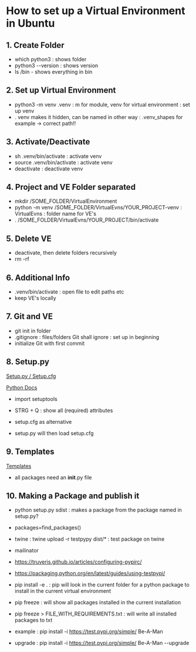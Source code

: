 # How to set up a Virtual Environment in Ubuntu

## 1. Create Folder

* which python3 : shows folder
* python3 --version : shows version
* ls /bin - shows everything in bin

## 2. Set up Virtual Environment

* python3 -m venv .venv : m for module, venv for virtual environment : set up venv
* . venv makes it hidden, can be named in other way : .venv_shapes for example
 -> correct path!!

## 3. Activate/Deactivate

* sh .venv/bin/activate : activate venv
* source .venv/bin/activate : activate venv
* deactivate : deactivate venv

## 4. Project and VE Folder separated

* mkdir /SOME_FOLDER/VirtualEnvironment
* python -m venv /SOME_FOLDER/VirtualEvns/YOUR_PROJECT-venv : VirtualEvns : folder name for VE's
* . /SOME_FOLDER/VirtualEvns/YOUR_PROJECT/bin/activate

## 5. Delete VE

* deactivate, then delete folders recursively
* rm -rf

## 6. Additional Info

* .venv/bin/activate : open file to edit paths etc
* keep VE's locally

## 7. Git and VE

* git init in folder
* .gitignore : files/folders Git shall ignore : set up in beginning
* initialize Git with first commit

## 8. Setup.py

[Setup.py / Setup.cfg](url="https://towardsdatascience.com/setuptools-python-571e7d5500f2#:~:text=be%20more%20appropriate.-,The%20setup.,as%20the%20command%20line%20interface")

[Python Docs](url="https://docs.python.org/3/distutils/setupscript.html")

* import setuptools
* STRG + Q : show all (required) attributes

* setup.cfg as alternative
* setup.py will then load setup.cfg

## 9. Templates

[Templates](url="https://github.com/JetBrains/python-skeletons")

* all packages need an __init__.py file

## 10. Making a Package and publish it

* python setup.py sdist : makes a package from the package named in setup.py?
* packages=find_packages()

* twine : twine upload -r testpypy dist/* : test package on twine
* mailinator
* https://truveris.github.io/articles/configuring-pypirc/
* https://packaging.python.org/en/latest/guides/using-testpypi/

* pip install -e . : pip will look in the current folder for a python package to install in the current virtual environment

* pip freeze : will show all packages installed in the current installation
* pip freeze > FILE_WITH_REQUIREMENTS.txt : will write all installed packages to txt

* example : pip install -i https://test.pypi.org/simple/ Be-A-Man 
* upgrade : pip install -i https://test.pypi.org/simple/ Be-A-Man --upgrade
